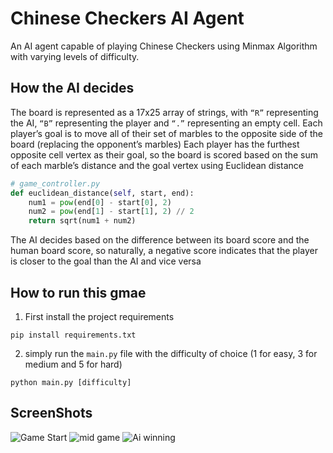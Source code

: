 # Chinese Checkers AI Agent

An AI agent capable of playing Chinese Checkers using Minmax Algorithm with varying levels of difficulty.

## How the AI decides
The board is represented as a 17x25 array of strings, with `“R”` representing the AI, `“B”` representing the player and `“.”` representing  an empty cell. Each player’s goal is to move all of their set of marbles to the opposite side of the board (replacing the opponent’s marbles)
Each player has the furthest opposite cell vertex as their goal, so the board is scored based on the sum of each marble’s distance and the goal vertex using Euclidean distance
```py
# game_controller.py
def euclidean_distance(self, start, end):    
    num1 = pow(end[0] - start[0], 2)    
    num2 = pow(end[1] - start[1], 2) // 2    
    return sqrt(num1 + num2)
```
The AI decides based on the difference between its board score and the human board score, so naturally, a negative score indicates that the player is closer to the goal than the AI and vice versa
## How to run this gmae
1. First install the project requirements
```
pip install requirements.txt
```
2. simply run the `main.py` file with the difficulty of choice (1 for easy, 3 for medium and 5 for hard)
```
python main.py [difficulty]
```

## ScreenShots
![Game Start](ScreenShots/gameStart.png)
![mid game](ScreenShots/midGame.png)
![Ai winning](ScreenShots/aiWin.png)
